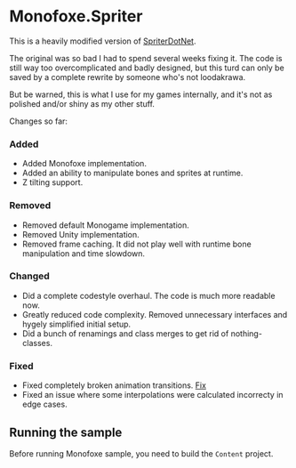 # Monofoxe.Spriter

This is a heavily modified version of [SpriterDotNet](https://github.com/loodakrawa/SpriterDotNet).

The original was so bad I had to spend several weeks fixing it. 
The code is still way too overcomplicated and badly designed, but this turd can only be saved by a complete rewrite by someone who's not loodakrawa. 

But be warned, this is what I use for my games internally, and it's not as polished and/or shiny as my other stuff. 

Changes so far:

### Added

- Added Monofoxe implementation.
- Added an ability to manipulate bones and sprites at runtime.
- Z tilting support.

### Removed

- Removed default Monogame implementation.
- Removed Unity implementation.
- Removed frame caching. It did not play well with runtime bone manipulation and time slowdown.

### Changed

- Did a complete codestyle overhaul. The code is much more readable now.
- Greatly reduced code complexity. Removed unnecessary interfaces and hygely simplified initial setup.
- Did a bunch of renamings and class merges to get rid of nothing-classes.

### Fixed

- Fixed completely broken animation transitions. [Fix](https://github.com/loodakrawa/SpriterDotNet/issues/99)
- Fixed an issue where some interpolations were calculated incorrecty in edge cases.

## Running the sample

Before running Monofoxe sample, you need to build the `Content` project.

